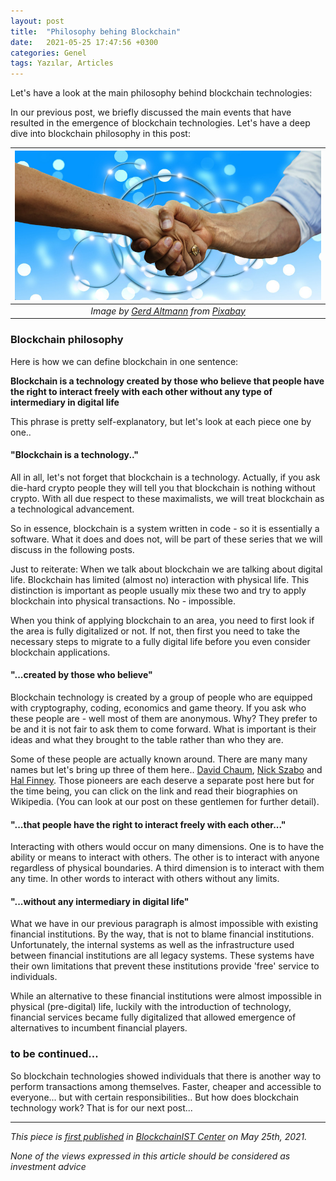 ```yaml
---
layout: post
title:  "Philosophy behing Blockchain"
date:   2021-05-25 17:47:56 +0300
categories: Genel
tags: Yazılar, Articles
---
```


Let's have a look at the main philosophy behind blockchain technologies: 

In our previous post, we briefly discussed the main events that have resulted in the emergence of blockchain technologies. Let's have a deep dive into blockchain philosophy in this post:

| ![hands](/assets/hands-3348986_800.jpg)|
|:--:| 
| *Image by [Gerd Altmann](https://pixabay.com/users/geralt-9301/) from [Pixabay](https://pixabay.com/)*|

### Blockchain philosophy
Here is how we can define blockchain in one sentence: 

**Blockchain is a technology created by those who believe that people have the right to interact freely with each other without any type of intermediary in digital life**

This phrase is pretty self-explanatory, but let's look at each piece one by one.. 

#### "Blockchain is a technology.."
All in all, let's not forget that blockchain is a technology. Actually, if you ask die-hard crypto people they will tell you that blockchain is nothing without crypto. With all due respect to these maximalists, we will treat blockchain as a technological advancement. 

So in essence, blockchain is a system written in code - so it is essentially a software. What it does and does not, will be part of these series that we will discuss in the following posts. 

Just to reiterate: When we talk about blockchain we are talking about digital life. Blockchain has limited (almost no) interaction with physical life. This distinction is important as people usually mix these two and try to apply blockchain into physical transactions. No - impossible. 

When you think of applying blockchain to an area, you need to first look if the area is fully digitalized or not. If not, then first you need to take the necessary steps to migrate to a fully digital life before you even consider blockchain applications.

#### "...created by those who believe"
Blockchain technology is created by a group of people who are equipped with cryptography, coding, economics and game theory. If you ask who these people are - well most of them are anonymous. Why? They prefer to be and it is not fair to ask them to come forward. What is important is their ideas and what they brought to the table rather than who they are. 

Some of these people are actually known around. There are many many names but let's bring up three of them here.. [David Chaum](https://en.wikipedia.org/wiki/David_Chaum), [Nick Szabo](https://en.wikipedia.org/wiki/Nick_Szabo) and [Hal Finney](https://en.wikipedia.org/wiki/Hal_Finney_(computer_scientist)). Those pioneers are each deserve a separate post here but for the time being, you can click on the link and read their biographies on Wikipedia. (You can look at our post on these gentlemen for further detail). 

#### "...that people have the right to interact freely with each other..."
Interacting with others would occur on many dimensions. One is to have the ability or means to interact with others. The other is to interact with anyone regardless of physical boundaries.  A third dimension is to interact with them any time. In other words to interact with others without any limits.


#### "...without any intermediary in digital life"
What we have in our previous paragraph is almost impossible with existing financial institutions. By the way, that is not to blame financial institutions. Unfortunately, the internal systems as well as the infrastructure used between financial institutions are all legacy systems. These systems have their own limitations that prevent these institutions provide 'free' service to individuals.

While an alternative to these financial institutions were almost impossible in physical (pre-digital) life, luckily with the introduction of technology, financial services became fully digitalized that allowed emergence of alternatives to incumbent financial players. 

### to be continued... 
So blockchain technologies showed individuals that there is another way to perform transactions among themselves. Faster, cheaper and accessible to everyone... but with certain responsibilities.. But how does blockchain technology work? That is for our next post... 

---
*This piece is [first published](https://medium.com/bcistcenter/philosophy-behind-blockchain-d5e3a306f69d) in [BlockchainIST Center](https://medium.com/blockchainist-center) on May 25th, 2021.*

*None of the views expressed in this article should be considered as investment advice*



